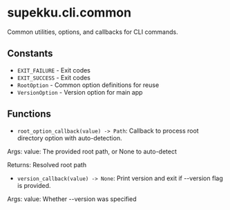 # supekku.cli.common

Common utilities, options, and callbacks for CLI commands.

## Constants

- `EXIT_FAILURE` - Exit codes
- `EXIT_SUCCESS` - Exit codes
- `RootOption` - Common option definitions for reuse
- `VersionOption` - Version option for main app

## Functions

- `root_option_callback(value) -> Path`: Callback to process root directory option with auto-detection.

Args:
    value: The provided root path, or None to auto-detect

Returns:
    Resolved root path
- `version_callback(value) -> None`: Print version and exit if --version flag is provided.

Args:
    value: Whether --version was specified
